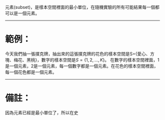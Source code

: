 元素(subset)，是樣本空間裡面的最小單位，在隨機實驗的所有可能結果每一個都可以是一個元素。
- - -
# 範例：
今天我們抽一張撲克牌，抽出來的這張撲克牌的花色的樣本空間是S={愛心、方塊、梅花、黑桃}，數字的樣本空間是$S=\lbrace{1,2,\ldots,K}\rbrace$。
在數字的樣本空間裡面，1是一個元素，2是一個元素，每一個數字都是一個元素。在花色的樣本空間裡面，每一個花色都是一個元素。
- - -
# 備註：
因為元素已經是最小單位了，所以在史